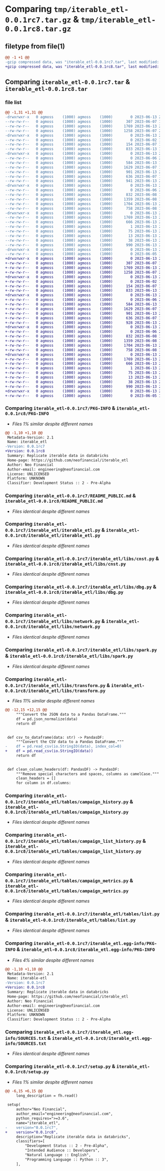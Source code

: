 # Comparing `tmp/iterable_etl-0.0.1rc7.tar.gz` & `tmp/iterable_etl-0.0.1rc8.tar.gz`

## filetype from file(1)

```diff
@@ -1 +1 @@
-gzip compressed data, was "iterable_etl-0.0.1rc7.tar", last modified: Tue Jun 13 20:30:19 2023, max compression
+gzip compressed data, was "iterable_etl-0.0.1rc8.tar", last modified: Tue Jun 13 20:41:20 2023, max compression
```

## Comparing `iterable_etl-0.0.1rc7.tar` & `iterable_etl-0.0.1rc8.tar`

### file list

```diff
@@ -1,31 +1,31 @@
-drwxrwxr-x   0 agmoss    (1000) agmoss    (1000)        0 2023-06-13 20:30:19.801475 iterable_etl-0.0.1rc7/
--rw-rw-r--   0 agmoss    (1000) agmoss    (1000)      307 2023-06-07 17:51:32.000000 iterable_etl-0.0.1rc7/MANIFEST.in
--rw-rw-r--   0 agmoss    (1000) agmoss    (1000)     1769 2023-06-13 20:30:19.797475 iterable_etl-0.0.1rc7/PKG-INFO
--rw-rw-r--   0 agmoss    (1000) agmoss    (1000)     1258 2023-06-07 21:56:06.000000 iterable_etl-0.0.1rc7/README_PUBLIC.md
-drwxrwxr-x   0 agmoss    (1000) agmoss    (1000)        0 2023-06-13 20:30:19.797475 iterable_etl-0.0.1rc7/iterable_etl/
--rw-rw-r--   0 agmoss    (1000) agmoss    (1000)        0 2023-06-02 15:40:55.000000 iterable_etl-0.0.1rc7/iterable_etl/__init__.py
--rw-rw-r--   0 agmoss    (1000) agmoss    (1000)      154 2023-06-07 15:07:58.000000 iterable_etl-0.0.1rc7/iterable_etl/__main__.py
--rw-rw-r--   0 agmoss    (1000) agmoss    (1000)      833 2023-06-13 17:23:12.000000 iterable_etl-0.0.1rc7/iterable_etl/iterable_etl.py
-drwxrwxr-x   0 agmoss    (1000) agmoss    (1000)        0 2023-06-13 20:30:19.797475 iterable_etl-0.0.1rc7/iterable_etl/libs/
--rw-rw-r--   0 agmoss    (1000) agmoss    (1000)        0 2023-06-06 22:36:56.000000 iterable_etl-0.0.1rc7/iterable_etl/libs/__init__.py
--rw-rw-r--   0 agmoss    (1000) agmoss    (1000)      584 2023-06-13 19:07:26.000000 iterable_etl-0.0.1rc7/iterable_etl/libs/cnst.py
--rw-rw-r--   0 agmoss    (1000) agmoss    (1000)     1629 2023-06-07 19:19:44.000000 iterable_etl-0.0.1rc7/iterable_etl/libs/dbg.py
--rw-rw-r--   0 agmoss    (1000) agmoss    (1000)      901 2023-06-13 20:19:21.000000 iterable_etl-0.0.1rc7/iterable_etl/libs/network.py
--rw-rw-r--   0 agmoss    (1000) agmoss    (1000)      636 2023-06-07 19:11:13.000000 iterable_etl-0.0.1rc7/iterable_etl/libs/spark.py
--rw-rw-r--   0 agmoss    (1000) agmoss    (1000)      941 2023-06-13 20:19:03.000000 iterable_etl-0.0.1rc7/iterable_etl/libs/transform.py
-drwxrwxr-x   0 agmoss    (1000) agmoss    (1000)        0 2023-06-13 20:30:19.797475 iterable_etl-0.0.1rc7/iterable_etl/tables/
--rw-rw-r--   0 agmoss    (1000) agmoss    (1000)        0 2023-06-06 22:37:03.000000 iterable_etl-0.0.1rc7/iterable_etl/tables/__init__.py
--rw-rw-r--   0 agmoss    (1000) agmoss    (1000)      832 2023-06-08 17:58:59.000000 iterable_etl-0.0.1rc7/iterable_etl/tables/campaign_history.py
--rw-rw-r--   0 agmoss    (1000) agmoss    (1000)     1359 2023-06-08 17:59:20.000000 iterable_etl-0.0.1rc7/iterable_etl/tables/campaign_list_history.py
--rw-rw-r--   0 agmoss    (1000) agmoss    (1000)     1704 2023-06-13 20:03:28.000000 iterable_etl-0.0.1rc7/iterable_etl/tables/campaign_metrics.py
--rw-rw-r--   0 agmoss    (1000) agmoss    (1000)      758 2023-06-08 17:59:58.000000 iterable_etl-0.0.1rc7/iterable_etl/tables/list.py
-drwxrwxr-x   0 agmoss    (1000) agmoss    (1000)        0 2023-06-13 20:30:19.797475 iterable_etl-0.0.1rc7/iterable_etl.egg-info/
--rw-rw-r--   0 agmoss    (1000) agmoss    (1000)     1769 2023-06-13 20:30:19.000000 iterable_etl-0.0.1rc7/iterable_etl.egg-info/PKG-INFO
--rw-rw-r--   0 agmoss    (1000) agmoss    (1000)      666 2023-06-13 20:30:19.000000 iterable_etl-0.0.1rc7/iterable_etl.egg-info/SOURCES.txt
--rw-rw-r--   0 agmoss    (1000) agmoss    (1000)        1 2023-06-13 20:30:19.000000 iterable_etl-0.0.1rc7/iterable_etl.egg-info/dependency_links.txt
--rw-rw-r--   0 agmoss    (1000) agmoss    (1000)       75 2023-06-13 20:30:19.000000 iterable_etl-0.0.1rc7/iterable_etl.egg-info/requires.txt
--rw-rw-r--   0 agmoss    (1000) agmoss    (1000)       13 2023-06-13 20:30:19.000000 iterable_etl-0.0.1rc7/iterable_etl.egg-info/top_level.txt
--rw-rw-r--   0 agmoss    (1000) agmoss    (1000)       38 2023-06-13 20:30:19.801475 iterable_etl-0.0.1rc7/setup.cfg
--rw-rw-r--   0 agmoss    (1000) agmoss    (1000)      990 2023-06-13 20:30:01.000000 iterable_etl-0.0.1rc7/setup.py
-drwxrwxr-x   0 agmoss    (1000) agmoss    (1000)        0 2023-06-13 20:30:19.797475 iterable_etl-0.0.1rc7/tests/
--rw-rw-r--   0 agmoss    (1000) agmoss    (1000)        0 2023-06-05 15:58:16.000000 iterable_etl-0.0.1rc7/tests/__init__.py
+drwxrwxr-x   0 agmoss    (1000) agmoss    (1000)        0 2023-06-13 20:41:20.745537 iterable_etl-0.0.1rc8/
+-rw-rw-r--   0 agmoss    (1000) agmoss    (1000)      307 2023-06-07 17:51:32.000000 iterable_etl-0.0.1rc8/MANIFEST.in
+-rw-rw-r--   0 agmoss    (1000) agmoss    (1000)     1769 2023-06-13 20:41:20.745537 iterable_etl-0.0.1rc8/PKG-INFO
+-rw-rw-r--   0 agmoss    (1000) agmoss    (1000)     1258 2023-06-07 21:56:06.000000 iterable_etl-0.0.1rc8/README_PUBLIC.md
+drwxrwxr-x   0 agmoss    (1000) agmoss    (1000)        0 2023-06-13 20:41:20.741537 iterable_etl-0.0.1rc8/iterable_etl/
+-rw-rw-r--   0 agmoss    (1000) agmoss    (1000)        0 2023-06-02 15:40:55.000000 iterable_etl-0.0.1rc8/iterable_etl/__init__.py
+-rw-rw-r--   0 agmoss    (1000) agmoss    (1000)      154 2023-06-07 15:07:58.000000 iterable_etl-0.0.1rc8/iterable_etl/__main__.py
+-rw-rw-r--   0 agmoss    (1000) agmoss    (1000)      833 2023-06-13 17:23:12.000000 iterable_etl-0.0.1rc8/iterable_etl/iterable_etl.py
+drwxrwxr-x   0 agmoss    (1000) agmoss    (1000)        0 2023-06-13 20:41:20.741537 iterable_etl-0.0.1rc8/iterable_etl/libs/
+-rw-rw-r--   0 agmoss    (1000) agmoss    (1000)        0 2023-06-06 22:36:56.000000 iterable_etl-0.0.1rc8/iterable_etl/libs/__init__.py
+-rw-rw-r--   0 agmoss    (1000) agmoss    (1000)      584 2023-06-13 19:07:26.000000 iterable_etl-0.0.1rc8/iterable_etl/libs/cnst.py
+-rw-rw-r--   0 agmoss    (1000) agmoss    (1000)     1629 2023-06-07 19:19:44.000000 iterable_etl-0.0.1rc8/iterable_etl/libs/dbg.py
+-rw-rw-r--   0 agmoss    (1000) agmoss    (1000)      901 2023-06-13 20:19:21.000000 iterable_etl-0.0.1rc8/iterable_etl/libs/network.py
+-rw-rw-r--   0 agmoss    (1000) agmoss    (1000)      636 2023-06-07 19:11:13.000000 iterable_etl-0.0.1rc8/iterable_etl/libs/spark.py
+-rw-rw-r--   0 agmoss    (1000) agmoss    (1000)      928 2023-06-13 20:38:45.000000 iterable_etl-0.0.1rc8/iterable_etl/libs/transform.py
+drwxrwxr-x   0 agmoss    (1000) agmoss    (1000)        0 2023-06-13 20:41:20.741537 iterable_etl-0.0.1rc8/iterable_etl/tables/
+-rw-rw-r--   0 agmoss    (1000) agmoss    (1000)        0 2023-06-06 22:37:03.000000 iterable_etl-0.0.1rc8/iterable_etl/tables/__init__.py
+-rw-rw-r--   0 agmoss    (1000) agmoss    (1000)      832 2023-06-08 17:58:59.000000 iterable_etl-0.0.1rc8/iterable_etl/tables/campaign_history.py
+-rw-rw-r--   0 agmoss    (1000) agmoss    (1000)     1359 2023-06-08 17:59:20.000000 iterable_etl-0.0.1rc8/iterable_etl/tables/campaign_list_history.py
+-rw-rw-r--   0 agmoss    (1000) agmoss    (1000)     1704 2023-06-13 20:40:44.000000 iterable_etl-0.0.1rc8/iterable_etl/tables/campaign_metrics.py
+-rw-rw-r--   0 agmoss    (1000) agmoss    (1000)      758 2023-06-08 17:59:58.000000 iterable_etl-0.0.1rc8/iterable_etl/tables/list.py
+drwxrwxr-x   0 agmoss    (1000) agmoss    (1000)        0 2023-06-13 20:41:20.741537 iterable_etl-0.0.1rc8/iterable_etl.egg-info/
+-rw-rw-r--   0 agmoss    (1000) agmoss    (1000)     1769 2023-06-13 20:41:20.000000 iterable_etl-0.0.1rc8/iterable_etl.egg-info/PKG-INFO
+-rw-rw-r--   0 agmoss    (1000) agmoss    (1000)      666 2023-06-13 20:41:20.000000 iterable_etl-0.0.1rc8/iterable_etl.egg-info/SOURCES.txt
+-rw-rw-r--   0 agmoss    (1000) agmoss    (1000)        1 2023-06-13 20:41:20.000000 iterable_etl-0.0.1rc8/iterable_etl.egg-info/dependency_links.txt
+-rw-rw-r--   0 agmoss    (1000) agmoss    (1000)       75 2023-06-13 20:41:20.000000 iterable_etl-0.0.1rc8/iterable_etl.egg-info/requires.txt
+-rw-rw-r--   0 agmoss    (1000) agmoss    (1000)       13 2023-06-13 20:41:20.000000 iterable_etl-0.0.1rc8/iterable_etl.egg-info/top_level.txt
+-rw-rw-r--   0 agmoss    (1000) agmoss    (1000)       38 2023-06-13 20:41:20.745537 iterable_etl-0.0.1rc8/setup.cfg
+-rw-rw-r--   0 agmoss    (1000) agmoss    (1000)      990 2023-06-13 20:41:01.000000 iterable_etl-0.0.1rc8/setup.py
+drwxrwxr-x   0 agmoss    (1000) agmoss    (1000)        0 2023-06-13 20:41:20.745537 iterable_etl-0.0.1rc8/tests/
+-rw-rw-r--   0 agmoss    (1000) agmoss    (1000)        0 2023-06-05 15:58:16.000000 iterable_etl-0.0.1rc8/tests/__init__.py
```

### Comparing `iterable_etl-0.0.1rc7/PKG-INFO` & `iterable_etl-0.0.1rc8/PKG-INFO`

 * *Files 1% similar despite different names*

```diff
@@ -1,10 +1,10 @@
 Metadata-Version: 2.1
 Name: iterable_etl
-Version: 0.0.1rc7
+Version: 0.0.1rc8
 Summary: Replicate iterable data in databricks
 Home-page: https://github.com/neofinancial/iterable_etl
 Author: Neo Financial
 Author-email: engineering@neofinancial.com
 License: UNLICENSED
 Platform: UNKNOWN
 Classifier: Development Status :: 2 - Pre-Alpha
```

### Comparing `iterable_etl-0.0.1rc7/README_PUBLIC.md` & `iterable_etl-0.0.1rc8/README_PUBLIC.md`

 * *Files identical despite different names*

### Comparing `iterable_etl-0.0.1rc7/iterable_etl/iterable_etl.py` & `iterable_etl-0.0.1rc8/iterable_etl/iterable_etl.py`

 * *Files identical despite different names*

### Comparing `iterable_etl-0.0.1rc7/iterable_etl/libs/cnst.py` & `iterable_etl-0.0.1rc8/iterable_etl/libs/cnst.py`

 * *Files identical despite different names*

### Comparing `iterable_etl-0.0.1rc7/iterable_etl/libs/dbg.py` & `iterable_etl-0.0.1rc8/iterable_etl/libs/dbg.py`

 * *Files identical despite different names*

### Comparing `iterable_etl-0.0.1rc7/iterable_etl/libs/network.py` & `iterable_etl-0.0.1rc8/iterable_etl/libs/network.py`

 * *Files identical despite different names*

### Comparing `iterable_etl-0.0.1rc7/iterable_etl/libs/spark.py` & `iterable_etl-0.0.1rc8/iterable_etl/libs/spark.py`

 * *Files identical despite different names*

### Comparing `iterable_etl-0.0.1rc7/iterable_etl/libs/transform.py` & `iterable_etl-0.0.1rc8/iterable_etl/libs/transform.py`

 * *Files 11% similar despite different names*

```diff
@@ -12,15 +12,15 @@
     """Convert the JSON data to a Pandas DataFrame."""
     df = pd.json_normalize(data)
     return df
 
 
 def csv_to_dataframe(data: str) -> PandasDF:
     """Convert the CSV data to a Pandas DataFrame."""
-    df = pd.read_csv(io.StringIO(data), index_col=0)
+    df = pd.read_csv(io.StringIO(data))
     return df
 
 
 def clean_column_headers(df: PandasDF) -> PandasDF:
     """Remove special characters and spaces, columns as camelCase."""
     clean_headers = []
     for column in df.columns:
```

### Comparing `iterable_etl-0.0.1rc7/iterable_etl/tables/campaign_history.py` & `iterable_etl-0.0.1rc8/iterable_etl/tables/campaign_history.py`

 * *Files identical despite different names*

### Comparing `iterable_etl-0.0.1rc7/iterable_etl/tables/campaign_list_history.py` & `iterable_etl-0.0.1rc8/iterable_etl/tables/campaign_list_history.py`

 * *Files identical despite different names*

### Comparing `iterable_etl-0.0.1rc7/iterable_etl/tables/campaign_metrics.py` & `iterable_etl-0.0.1rc8/iterable_etl/tables/campaign_metrics.py`

 * *Files identical despite different names*

### Comparing `iterable_etl-0.0.1rc7/iterable_etl/tables/list.py` & `iterable_etl-0.0.1rc8/iterable_etl/tables/list.py`

 * *Files identical despite different names*

### Comparing `iterable_etl-0.0.1rc7/iterable_etl.egg-info/PKG-INFO` & `iterable_etl-0.0.1rc8/iterable_etl.egg-info/PKG-INFO`

 * *Files 4% similar despite different names*

```diff
@@ -1,10 +1,10 @@
 Metadata-Version: 2.1
 Name: iterable-etl
-Version: 0.0.1rc7
+Version: 0.0.1rc8
 Summary: Replicate iterable data in databricks
 Home-page: https://github.com/neofinancial/iterable_etl
 Author: Neo Financial
 Author-email: engineering@neofinancial.com
 License: UNLICENSED
 Platform: UNKNOWN
 Classifier: Development Status :: 2 - Pre-Alpha
```

### Comparing `iterable_etl-0.0.1rc7/iterable_etl.egg-info/SOURCES.txt` & `iterable_etl-0.0.1rc8/iterable_etl.egg-info/SOURCES.txt`

 * *Files identical despite different names*

### Comparing `iterable_etl-0.0.1rc7/setup.py` & `iterable_etl-0.0.1rc8/setup.py`

 * *Files 1% similar despite different names*

```diff
@@ -6,15 +6,15 @@
     long_description = fh.read()
 
 setup(
     author="Neo Financial",
     author_email="engineering@neofinancial.com",
     python_requires=">=3.6",
     name="iterable_etl",
-    version="0.0.1rc7",
+    version="0.0.1rc8",
     description="Replicate iterable data in databricks",
     classifiers=[
         "Development Status :: 2 - Pre-Alpha",
         "Intended Audience :: Developers",
         "Natural Language :: English",
         "Programming Language :: Python :: 3",
     ],
```

